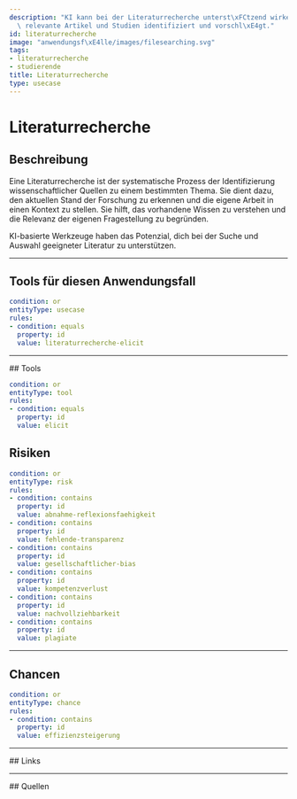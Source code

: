 ```yaml
---
description: "KI kann bei der Literaturrecherche unterst\xFCtzend wirken, indem sie\
  \ relevante Artikel und Studien identifiziert und vorschl\xE4gt."
id: literaturrecherche
image: "anwendungsf\xE4lle/images/filesearching.svg"
tags:
- literaturrecherche
- studierende
title: Literaturrecherche
type: usecase
---
```



# Literaturrecherche

## Beschreibung

Eine Literaturrecherche ist der systematische Prozess der Identifizierung wissenschaftlicher Quellen zu einem bestimmten Thema. Sie dient dazu, den aktuellen Stand der Forschung zu erkennen und die eigene Arbeit in einen Kontext zu stellen. Sie hilft, das vorhandene Wissen zu verstehen und die Relevanz der eigenen Fragestellung zu begründen.

KI-basierte Werkzeuge haben das Potenzial, dich bei der Suche und Auswahl geeigneter Literatur zu unterstützen.

---

## Tools für diesen Anwendungsfall


```yaml
condition: or
entityType: usecase
rules:
- condition: equals
  property: id
  value: literaturrecherche-elicit 
```

---

## Tools

```yaml
condition: or
entityType: tool
rules:
- condition: equals
  property: id
  value: elicit
```

## Risiken

```yaml
condition: or
entityType: risk
rules:
- condition: contains
  property: id
  value: abnahme-reflexionsfaehigkeit
- condition: contains
  property: id
  value: fehlende-transparenz
- condition: contains
  property: id
  value: gesellschaftlicher-bias
- condition: contains
  property: id
  value: kompetenzverlust
- condition: contains
  property: id
  value: nachvollziehbarkeit
- condition: contains
  property: id
  value: plagiate
```

---

## Chancen

```yaml
condition: or
entityType: chance
rules:
- condition: contains
  property: id
  value: effizienzsteigerung
```

---

## Links

---

## Quellen
